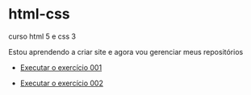# html-css
 curso html 5 e css 3 

 Estou aprendendo a criar site e agora vou gerenciar meus repositórios
 <a href="https://sdias14.github.io/html-css/exercicios/ex001/index.html">
 
 - Executar o exercício 001</a>

  <a href="https://sdias14.github.io/html-css/exercicios/ex002/index.html">

   - Executar o exercício 002</a>



